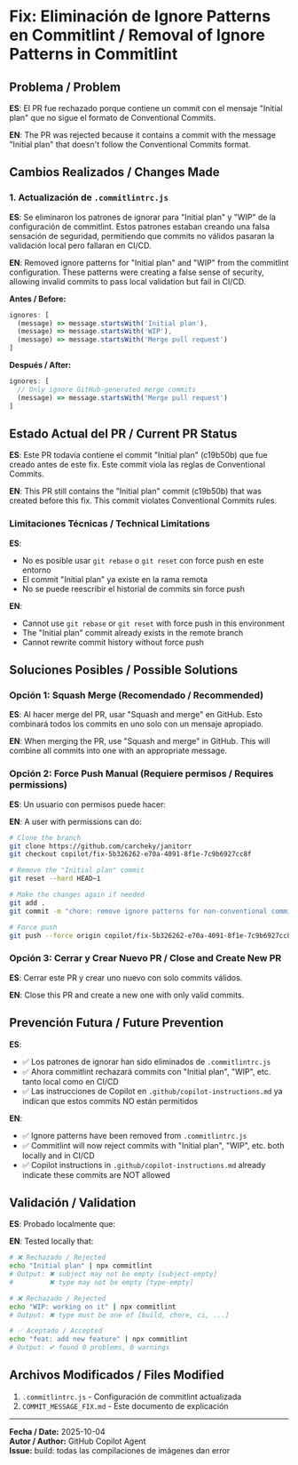 # Fix: Eliminación de Ignore Patterns en Commitlint / Removal of Ignore Patterns in Commitlint

## Problema / Problem

**ES**: El PR fue rechazado porque contiene un commit con el mensaje "Initial plan" que no sigue el formato de Conventional Commits.

**EN**: The PR was rejected because it contains a commit with the message "Initial plan" that doesn't follow the Conventional Commits format.

## Cambios Realizados / Changes Made

### 1. Actualización de `.commitlintrc.js`

**ES**: Se eliminaron los patrones de ignorar para "Initial plan" y "WIP" de la configuración de commitlint. Estos patrones estaban creando una falsa sensación de seguridad, permitiendo que commits no válidos pasaran la validación local pero fallaran en CI/CD.

**EN**: Removed ignore patterns for "Initial plan" and "WIP" from the commitlint configuration. These patterns were creating a false sense of security, allowing invalid commits to pass local validation but fail in CI/CD.

**Antes / Before:**
```javascript
ignores: [
  (message) => message.startsWith('Initial plan'),
  (message) => message.startsWith('WIP'),
  (message) => message.startsWith('Merge pull request')
]
```

**Después / After:**
```javascript
ignores: [
  // Only ignore GitHub-generated merge commits
  (message) => message.startsWith('Merge pull request')
]
```

## Estado Actual del PR / Current PR Status

**ES**: Este PR todavía contiene el commit "Initial plan" (c19b50b) que fue creado antes de este fix. Este commit viola las reglas de Conventional Commits.

**EN**: This PR still contains the "Initial plan" commit (c19b50b) that was created before this fix. This commit violates Conventional Commits rules.

### Limitaciones Técnicas / Technical Limitations

**ES**: 
- No es posible usar `git rebase` o `git reset` con force push en este entorno
- El commit "Initial plan" ya existe en la rama remota
- No se puede reescribir el historial de commits sin force push

**EN**:
- Cannot use `git rebase` or `git reset` with force push in this environment
- The "Initial plan" commit already exists in the remote branch
- Cannot rewrite commit history without force push

## Soluciones Posibles / Possible Solutions

### Opción 1: Squash Merge (Recomendado / Recommended)

**ES**: Al hacer merge del PR, usar "Squash and merge" en GitHub. Esto combinará todos los commits en uno solo con un mensaje apropiado.

**EN**: When merging the PR, use "Squash and merge" in GitHub. This will combine all commits into one with an appropriate message.

### Opción 2: Force Push Manual (Requiere permisos / Requires permissions)

**ES**: Un usuario con permisos puede hacer:

**EN**: A user with permissions can do:

```bash
# Clone the branch
git clone https://github.com/carcheky/janitorr
git checkout copilot/fix-5b326262-e70a-4091-8f1e-7c9b6927cc8f

# Remove the "Initial plan" commit
git reset --hard HEAD~1

# Make the changes again if needed
git add .
git commit -m "chore: remove ignore patterns for non-conventional commits from commitlint config"

# Force push
git push --force origin copilot/fix-5b326262-e70a-4091-8f1e-7c9b6927cc8f
```

### Opción 3: Cerrar y Crear Nuevo PR / Close and Create New PR

**ES**: Cerrar este PR y crear uno nuevo con solo commits válidos.

**EN**: Close this PR and create a new one with only valid commits.

## Prevención Futura / Future Prevention

**ES**: 
- ✅ Los patrones de ignorar han sido eliminados de `.commitlintrc.js`
- ✅ Ahora commitlint rechazará commits con "Initial plan", "WIP", etc. tanto local como en CI/CD
- ✅ Las instrucciones de Copilot en `.github/copilot-instructions.md` ya indican que estos commits NO están permitidos

**EN**:
- ✅ Ignore patterns have been removed from `.commitlintrc.js`
- ✅ Commitlint will now reject commits with "Initial plan", "WIP", etc. both locally and in CI/CD
- ✅ Copilot instructions in `.github/copilot-instructions.md` already indicate these commits are NOT allowed

## Validación / Validation

**ES**: Probado localmente que:

**EN**: Tested locally that:

```bash
# ❌ Rechazado / Rejected
echo "Initial plan" | npx commitlint
# Output: ✖ subject may not be empty [subject-empty]
#         ✖ type may not be empty [type-empty]

# ❌ Rechazado / Rejected  
echo "WIP: working on it" | npx commitlint
# Output: ✖ type must be one of [build, chore, ci, ...]

# ✅ Aceptado / Accepted
echo "feat: add new feature" | npx commitlint
# Output: ✔ found 0 problems, 0 warnings
```

## Archivos Modificados / Files Modified

1. `.commitlintrc.js` - Configuración de commitlint actualizada
2. `COMMIT_MESSAGE_FIX.md` - Este documento de explicación

---

**Fecha / Date:** 2025-10-04  
**Autor / Author:** GitHub Copilot Agent  
**Issue:** build: todas las compilaciones de imágenes dan error
